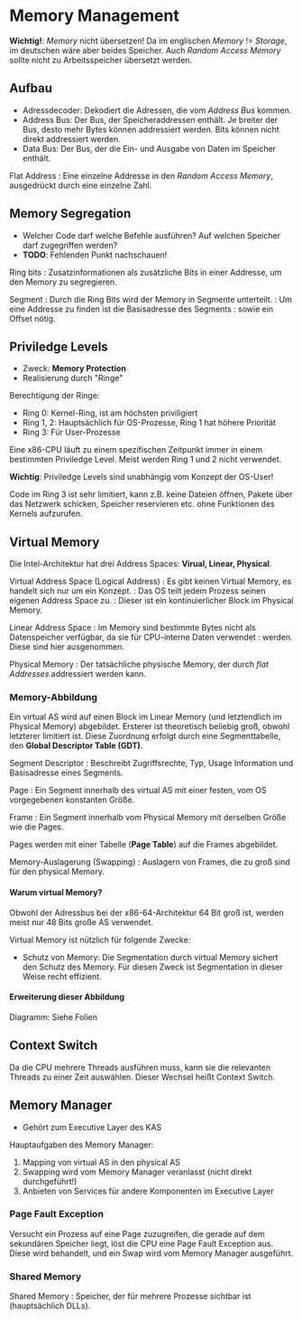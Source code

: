 Memory Management
=================

**Wichtig!**: *Memory* nicht übersetzen! Da im englischen *Memory* != *Storage*, im deutschen wäre aber beides Speicher.
Auch *Random Access Memory* sollte nicht zu Arbeitsspeicher übersetzt werden.

## Aufbau

- Adressdecoder: Dekodiert die Adressen, die vom *Address Bus* kommen.
- Address Bus: Der Bus, der Speicheraddressen enthält. Je breiter der Bus, desto mehr Bytes können addressiert werden. Bits können nicht direkt addressiert werden.
- Data Bus: Der Bus, der die Ein- und Ausgabe von Daten im Speicher enthält.

Flat Address
: Eine einzelne Addresse in den *Random Access Memory*, ausgedrückt durch eine einzelne Zahl.

## Memory Segregation

- Welcher Code darf welche Befehle ausführen? Auf welchen Speicher darf zugegriffen werden?
- **TODO**: Fehlenden Punkt nachschauen!

Ring bits
: Zusatzinformationen als zusätzliche Bits in einer Addresse, um den Memory zu segregieren. 

Segment
: Durch die Ring Bits wird der Memory in Segmente unterteilt.
: Um eine Addresse zu finden ist die Basisadresse des Segments
: sowie ein Offset nötig.

## Priviledge Levels

- Zweck: **Memory Protection**
- Realisierung durch "Ringe"

Berechtigung der Ringe:

- Ring 0: Kernel-Ring, ist am höchsten priviligiert
- Ring 1, 2: Hauptsächlich für OS-Prozesse, Ring 1 hat höhere Priorität
- Ring 3: Für User-Prozesse

Eine x86-CPU läuft zu einem spezifischen Zeitpunkt immer in einem bestimmten Priviledge Level.
Meist werden Ring 1 und 2 nicht verwendet.

**Wichtig**: Priviledge Levels sind unabhängig vom Konzept der OS-User!

Code im Ring 3 ist sehr limitiert, kann z.B. keine Dateien öffnen, Pakete über das Netzwerk schicken, Speicher reservieren etc. ohne Funktionen des Kernels aufzurufen.

## Virtual Memory

Die Intel-Architektur hat drei Address Spaces: **Virual, Linear, Physical**.

Virtual Address Space (Logical Address)
: Es gibt keinen Virtual Memory, es handelt sich nur um ein Konzept.
: Das OS teilt jedem Prozess seinen eigenen Address Space zu.
: Dieser ist ein kontinuierlicher Block im Physical Memory.

Linear Address Space
: Im Memory sind bestimmte Bytes nicht als Datenspeicher verfügbar, da sie für CPU-interne Daten verwendet
: werden. Diese sind hier ausgenommen.

Physical Memory
: Der tatsächliche physische Memory, der durch *flat Addresses* addressiert werden kann.

### Memory-Abbildung

Ein virtual AS wird auf einen Block im Linear Memory (und letztendlich im Physical Memory) abgebildet.
Ersterer ist theoretisch beliebig groß, obwohl letzterer limitiert ist.
Diese Zuordnung erfolgt durch eine Segmenttabelle, den **Global Descriptor Table (GDT)**.

Segment Descriptor
: Beschreibt Zugriffsrechte, Typ, Usage Information und Basisadresse eines Segments.

Page
: Ein Segment innerhalb des virtual AS mit einer festen, vom OS vorgegebenen konstanten Größe.

Frame
: Ein Segment innerhalb vom Physical Memory mit derselben Größe wie die Pages.

Pages werden mit einer Tabelle (**Page Table**) auf die Frames abgebildet.

Memory-Auslagerung (Swapping)
: Auslagern von Frames, die zu groß sind für den physical Memory.

#### Warum virtual Memory?

Obwohl der Adressbus bei der x86-64-Architektur 64 Bit groß ist, werden meist nur 48 Bits große AS verwendet.

Virtual Memory ist nützlich für folgende Zwecke:

- Schutz von Memory: Die Segmentation durch virtual Memory sichert den Schutz des Memory. Für diesen Zweck ist Segmentation in dieser Weise recht effizient.

#### Erweiterung dieser Abbildung

Diagramm: Siehe Folien

## Context Switch

Da die CPU mehrere Threads ausführen muss, kann sie die relevanten Threads zu einer Zeit auswählen. Dieser Wechsel heißt Context Switch.

## Memory Manager

- Gehört zum Executive Layer des KAS

Hauptaufgaben des Memory Manager:

1. Mapping von virtual AS in den physical AS
2. Swapping wird vom Memory Manager veranlasst (nicht direkt durchgeführt!)
3. Anbieten von Services für andere Komponenten im Executive Layer

### Page Fault Exception

Versucht ein Prozess auf eine Page zuzugreifen, die gerade auf dem sekundären Speicher liegt, löst die CPU eine Page Fault Exception aus.
Diese wird behandelt, und ein Swap wird vom Memory Manager ausgeführt.

### Shared Memory

Shared Memory
: Speicher, der für mehrere Prozesse sichtbar ist (hauptsächlich DLLs).
